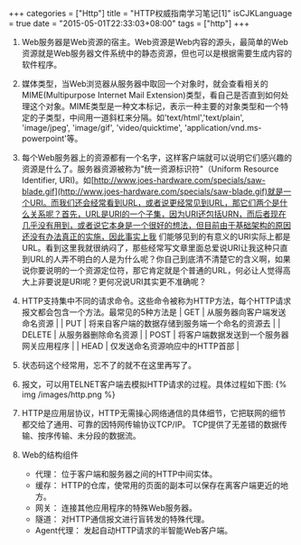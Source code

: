 +++
categories = ["Http"]
title  = "HTTP权威指南学习笔记[1]"
isCJKLanguage = true
date = "2015-05-01T22:33:03+08:00"
tags = ["http"]
+++

1. Web服务器是Web资源的宿主。Web资源是Web内容的源头，最简单的Web资源就是Web服务器文件系统中的静态资源，但也可以是根据需要生成内容的软件程序。

2. 媒体类型，当Web浏览器从服务器中取回一个对象时，就会查看相关的MIME(Multipurpose Internet Mail Extension)类型，看自己是否直到如何处理这个对象。MIME类型是一种文本标记，表示一种主要的对象类型和一个特定的子类型，中间用一道斜杠来分隔。如'text/html','text/plain', 'image/jpeg', 'image/gif', 'video/quicktime', 'application/vnd.ms-powerpoint'等。

3. 每个Web服务器上的资源都有一个名字，这样客户端就可以说明它们感兴趣的资源是什么了。服务器资源被称为"统一资源标识符"（Uniform Resource Identifier, URI)。如[http://www.joes-hardware.com/specials/saw-blade.gif](http://www.joes-hardware.com/specials/saw-blade.gif)就是一个URI。而我们还会经常看到URL，或者说更经常见到URL，那它们两个是什么关系呢？首先，URL是URI的一个子集，因为URI还包括URN，而后者现在几乎没有用到，或者说它本身是一个很好的想法，但目前由于基础架构的原因还没有办法真正的实施，因此事实上我
们能够见到的有意义的URI实际上都是URL。看到这里我就很纳闷了，那些经常写文章里面总爱说URI让我这种只直到URL的人弄不明白的人是为什么呢？你自己到底清不清楚它的含义啊，如果说你要说明的一个资源定位符，那它肯定就是个普通的URL，何必让人觉得高大上非要说是URI呢？更何况说URI其实更不准确呢？

4. HTTP支持集中不同的请求命令。这些命令被称为HTTP方法，每个HTTP请求报文都会包含一个方法。最常见的5种方法是
    | GET | 从服务器向客户端发送命名资源 |
    | PUT | 将来自客户端的数据存储到服务端一个命名的资源去 |
    | DELETE | 从服务器删除命名资源 |
    | POST | 将客户端数据发送到一个服务器网关应用程序 |
    | HEAD | 仅发送命名资源响应中的HTTP首部 |

5. 状态码这个经常用，忘不了的就不在这里再写了。

6. 报文，可以用TELNET客户端去模拟HTTP请求的过程。具体过程如下图:
{% img /images/http.png %}

7. HTTP是应用层协议，HTTP无需操心网络通信的具体细节，它把联网的细节都交给了通用、可靠的因特网传输协议TCP/IP。
TCP提供了无差错的数据传输、按序传输、未分段的数据流。

8. Web的结构组件
    - 代理： 位于客户端和服务器之间的HTTP中间实体。
    - 缓存： HTTP的仓库，使常用的页面的副本可以保存在离客户端更近的地方。
    - 网关： 连接其他应用程序的特殊Web服务器。
    - 隧道： 对HTTP通信报文进行盲转发的特殊代理。
    - Agent代理： 发起自动HTTP请求的半智能Web客户端。
